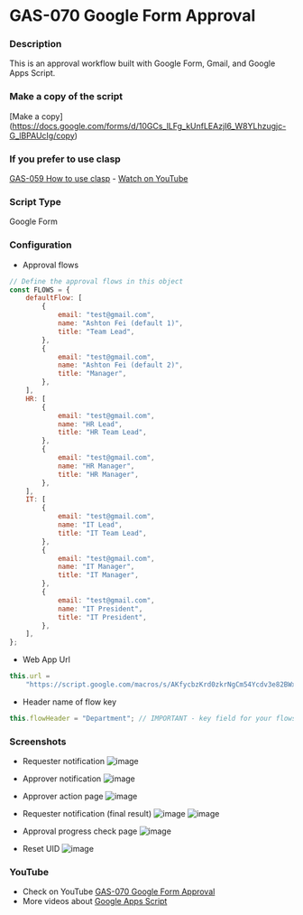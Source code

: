 # GAS-070 Google Form Approval

### Description

This is an approval workflow built with Google Form, Gmail, and Google Apps Script.

### Make a copy of the script

[Make a copy] (https://docs.google.com/forms/d/10GCs_lLFg_kUnfLEAzjI6_W8YLhzugjc-G_lBPAUcIg/copy)

### If you prefer to use clasp

[GAS-059 How to use clasp](https://github.com/ashtonfei/google-apps-script-projects/tree/GAS-259) - [Watch on YouTube](https://youtu.be/V-oE2OyvTKM)

### Script Type

Google Form

### Configuration

- Approval flows

```javascript
// Define the approval flows in this object
const FLOWS = {
	defaultFlow: [
		{
			email: "test@gmail.com",
			name: "Ashton Fei (default 1)",
			title: "Team Lead",
		},
		{
			email: "test@gmail.com",
			name: "Ashton Fei (default 2)",
			title: "Manager",
		},
	],
	HR: [
		{
			email: "test@gmail.com",
			name: "HR Lead",
			title: "HR Team Lead",
		},
		{
			email: "test@gmail.com",
			name: "HR Manager",
			title: "HR Manager",
		},
	],
	IT: [
		{
			email: "test@gmail.com",
			name: "IT Lead",
			title: "IT Team Lead",
		},
		{
			email: "test@gmail.com",
			name: "IT Manager",
			title: "IT Manager",
		},
		{
			email: "test@gmail.com",
			name: "IT President",
			title: "IT President",
		},
	],
};
```

- Web App Url

```javascript
this.url =
	"https://script.google.com/macros/s/AKfycbzKrd0zkrNgCm54Ycdv3e82BWxe4r34zSx4iZ0nTMU_TuhApgY/exec"; // IMPORTANT - copy the web app url after deploy
```

- Header name of flow key

```javascript
this.flowHeader = "Department"; // IMPORTANT - key field for your flows
```

### Screenshots

- Requester notification
  ![image](https://user-images.githubusercontent.com/16481229/97604066-0b086880-1a48-11eb-8263-56a027cc7040.png)

- Approver notification
  ![image](https://user-images.githubusercontent.com/16481229/97604220-35f2bc80-1a48-11eb-85b7-2852af65846e.png)
- Approver action page
  ![image](https://user-images.githubusercontent.com/16481229/97604638-aef21400-1a48-11eb-8a05-98288cbe96e6.png)

- Requester notification (final result)
  ![image](https://user-images.githubusercontent.com/16481229/97604372-5f134d00-1a48-11eb-8b8f-84748c0764bb.png)
  ![image](https://user-images.githubusercontent.com/16481229/97605013-1ad47c80-1a49-11eb-9e30-ffec44331609.png)
- Approval progress check page
  ![image](https://user-images.githubusercontent.com/16481229/97605179-4c4d4800-1a49-11eb-8334-9591a4243890.png)

- Reset UID
  ![image](https://user-images.githubusercontent.com/16481229/97674096-e653d580-1ac7-11eb-8c12-e81c5d3150e2.png)

### YouTube

- Check on YouTube [GAS-070 Google Form Approval](https://youtu.be/JVH72QDiOfY)
- More videos about [Google Apps Script](https://www.youtube.com/playlist?list=PLQhwjnEjYj8Bf_EZDrrcmkB9vcB9Sk3x0)
